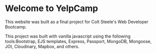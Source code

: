 # Welcome to YelpCamp

This website was built as a final project for Colt Steele's Web Developer Bootcamp.

This project was built with vanilla javascript using the following tools:Bootstrap, EJS templates, Express, Passport, MongoDB, Mongoose, JOI, Cloudinary, Mapbox, and others.
